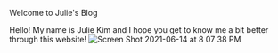 Welcome to Julie's Blog


Hello! My name is Julie Kim and I hope you get to know me a bit better through this website!
![Screen Shot 2021-06-14 at 8 07 38 PM](https://user-images.githubusercontent.com/84786438/121973959-6293e400-cd4c-11eb-855a-347f16f5ea0e.png)

